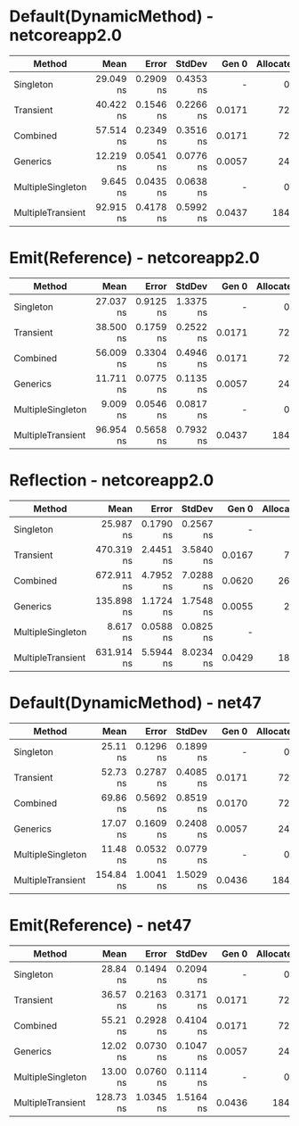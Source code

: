 # Default(DynamicMethod) - netcoreapp2.0

|            Method |      Mean |     Error |    StdDev |  Gen 0 | Allocated |
|------------------ |----------:|----------:|----------:|-------:|----------:|
|         Singleton | 29.049 ns | 0.2909 ns | 0.4353 ns |      - |       0 B |
|         Transient | 40.422 ns | 0.1546 ns | 0.2266 ns | 0.0171 |      72 B |
|          Combined | 57.514 ns | 0.2349 ns | 0.3516 ns | 0.0171 |      72 B |
|          Generics | 12.219 ns | 0.0541 ns | 0.0776 ns | 0.0057 |      24 B |
| MultipleSingleton |  9.645 ns | 0.0435 ns | 0.0638 ns |      - |       0 B |
| MultipleTransient | 92.915 ns | 0.4178 ns | 0.5992 ns | 0.0437 |     184 B |

# Emit(Reference) - netcoreapp2.0

|            Method |      Mean |     Error |    StdDev |  Gen 0 | Allocated |
|------------------ |----------:|----------:|----------:|-------:|----------:|
|         Singleton | 27.037 ns | 0.9125 ns | 1.3375 ns |      - |       0 B |
|         Transient | 38.500 ns | 0.1759 ns | 0.2522 ns | 0.0171 |      72 B |
|          Combined | 56.009 ns | 0.3304 ns | 0.4946 ns | 0.0171 |      72 B |
|          Generics | 11.711 ns | 0.0775 ns | 0.1135 ns | 0.0057 |      24 B |
| MultipleSingleton |  9.009 ns | 0.0546 ns | 0.0817 ns |      - |       0 B |
| MultipleTransient | 96.954 ns | 0.5658 ns | 0.7932 ns | 0.0437 |     184 B |

# Reflection - netcoreapp2.0

|            Method |       Mean |     Error |    StdDev |  Gen 0 | Allocated |
|------------------ |-----------:|----------:|----------:|-------:|----------:|
|         Singleton |  25.987 ns | 0.1790 ns | 0.2567 ns |      - |       0 B |
|         Transient | 470.319 ns | 2.4451 ns | 3.5840 ns | 0.0167 |      72 B |
|          Combined | 672.911 ns | 4.7952 ns | 7.0288 ns | 0.0620 |     264 B |
|          Generics | 135.898 ns | 1.1724 ns | 1.7548 ns | 0.0055 |      24 B |
| MultipleSingleton |   8.617 ns | 0.0588 ns | 0.0825 ns |      - |       0 B |
| MultipleTransient | 631.914 ns | 5.5944 ns | 8.0234 ns | 0.0429 |     184 B |

# Default(DynamicMethod) - net47

|            Method |      Mean |     Error |    StdDev |  Gen 0 | Allocated |
|------------------ |----------:|----------:|----------:|-------:|----------:|
|         Singleton |  25.11 ns | 0.1296 ns | 0.1899 ns |      - |       0 B |
|         Transient |  52.73 ns | 0.2787 ns | 0.4085 ns | 0.0171 |      72 B |
|          Combined |  69.86 ns | 0.5692 ns | 0.8519 ns | 0.0170 |      72 B |
|          Generics |  17.07 ns | 0.1609 ns | 0.2408 ns | 0.0057 |      24 B |
| MultipleSingleton |  11.48 ns | 0.0532 ns | 0.0779 ns |      - |       0 B |
| MultipleTransient | 154.84 ns | 1.0041 ns | 1.5029 ns | 0.0436 |     184 B |

# Emit(Reference) - net47

|            Method |      Mean |     Error |    StdDev |  Gen 0 | Allocated |
|------------------ |----------:|----------:|----------:|-------:|----------:|
|         Singleton |  28.84 ns | 0.1494 ns | 0.2094 ns |      - |       0 B |
|         Transient |  36.57 ns | 0.2163 ns | 0.3171 ns | 0.0171 |      72 B |
|          Combined |  55.21 ns | 0.2928 ns | 0.4104 ns | 0.0171 |      72 B |
|          Generics |  12.02 ns | 0.0730 ns | 0.1047 ns | 0.0057 |      24 B |
| MultipleSingleton |  13.00 ns | 0.0760 ns | 0.1114 ns |      - |       0 B |
| MultipleTransient | 128.73 ns | 1.0345 ns | 1.5164 ns | 0.0436 |     184 B |
